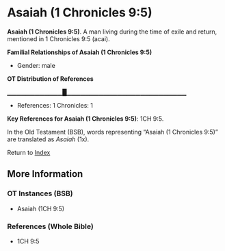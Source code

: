 # Asaiah (1 Chronicles 9:5)
**Asaiah (1 Chronicles 9:5)**. 
A man living during the time of exile and return, mentioned in 1 Chronicles 9:5 (acai). 




**Familial Relationships of Asaiah (1 Chronicles 9:5)**


* Gender: male


**OT Distribution of References**

▁▁▁▁▁▁▁▁▁▁▁▁█▁▁▁▁▁▁▁▁▁▁▁▁▁▁▁▁▁▁▁▁▁▁▁▁▁▁
* References: 1 Chronicles: 1



**Key References for Asaiah (1 Chronicles 9:5)**: 
1CH 9:5. 


In the Old Testament (BSB), words representing “Asaiah (1 Chronicles 9:5)” are translated as 
*Asaiah* (1x). 




Return to [Index](00-Index.md)

## More Information

### OT Instances (BSB)

* Asaiah (1CH 9:5)



### References (Whole Bible)

* 1CH 9:5



